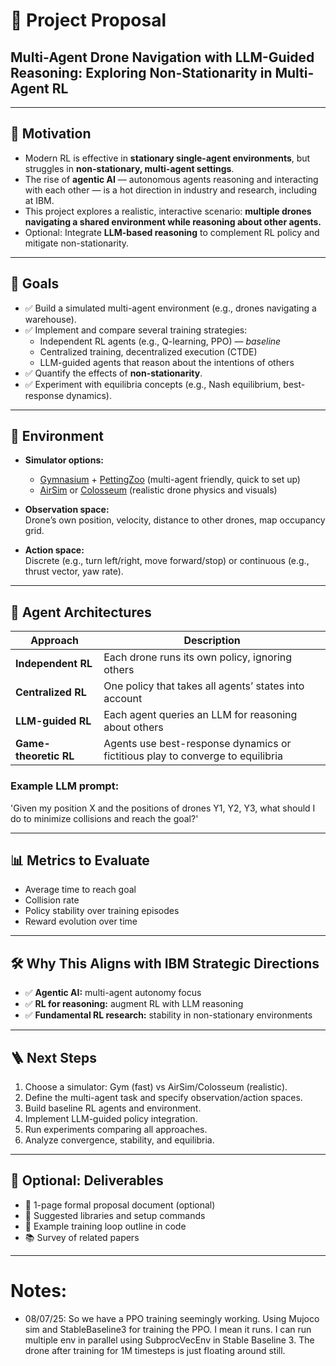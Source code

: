 # 📄 Project Proposal  
## **Multi-Agent Drone Navigation with LLM-Guided Reasoning: Exploring Non-Stationarity in Multi-Agent RL**

---

## 🎯 Motivation
- Modern RL is effective in **stationary single-agent environments**, but struggles in **non-stationary, multi-agent settings**.  
- The rise of **agentic AI** — autonomous agents reasoning and interacting with each other — is a hot direction in industry and research, including at IBM.  
- This project explores a realistic, interactive scenario: **multiple drones navigating a shared environment while reasoning about other agents.**
- Optional: Integrate **LLM-based reasoning** to complement RL policy and mitigate non-stationarity.

---

## 🧩 Goals
- ✅ Build a simulated multi-agent environment (e.g., drones navigating a warehouse).  
- ✅ Implement and compare several training strategies:
  - Independent RL agents (e.g., Q-learning, PPO) — *baseline*
  - Centralized training, decentralized execution (CTDE)
  - LLM-guided agents that reason about the intentions of others  
- ✅ Quantify the effects of **non-stationarity**.  
- ✅ Experiment with equilibria concepts (e.g., Nash equilibrium, best-response dynamics).

---

## 🔷 Environment
- **Simulator options:**
  - [Gymnasium](https://gymnasium.farama.org/) + [PettingZoo](https://pettingzoo.farama.org/) (multi-agent friendly, quick to set up)  
  - [AirSim](https://microsoft.github.io/AirSim/) or [Colosseum](https://github.com/CodexLabsLLC/Colosseum) (realistic drone physics and visuals)

- **Observation space:**  
  Drone’s own position, velocity, distance to other drones, map occupancy grid.

- **Action space:**  
  Discrete (e.g., turn left/right, move forward/stop) or continuous (e.g., thrust vector, yaw rate).

---

## 🧠 Agent Architectures

| Approach              | Description |
|-----------------------|-------------|
| **Independent RL**    | Each drone runs its own policy, ignoring others |
| **Centralized RL**    | One policy that takes all agents’ states into account |
| **LLM-guided RL**     | Each agent queries an LLM for reasoning about others |
| **Game-theoretic RL** | Agents use best-response dynamics or fictitious play to converge to equilibria |

### Example LLM prompt:
 'Given my position X and the positions of drones Y1, Y2, Y3, what should I do to minimize collisions and reach the goal?'

---

## 📊 Metrics to Evaluate
- Average time to reach goal  
- Collision rate  
- Policy stability over training episodes  
- Reward evolution over time

---

## 🛠️ Why This Aligns with IBM Strategic Directions
- ✅ **Agentic AI:** multi-agent autonomy focus  
- ✅ **RL for reasoning:** augment RL with LLM reasoning  
- ✅ **Fundamental RL research:** stability in non-stationary environments  

---

## 🪜 Next Steps
1. Choose a simulator: Gym (fast) vs AirSim/Colosseum (realistic).  
2. Define the multi-agent task and specify observation/action spaces.  
3. Build baseline RL agents and environment.  
4. Implement LLM-guided policy integration.  
5. Run experiments comparing all approaches.  
6. Analyze convergence, stability, and equilibria.

---

## 🔗 Optional: Deliverables
- 📄 1-page formal proposal document (optional)  
- 🧰 Suggested libraries and setup commands  
- 📝 Example training loop outline in code  
- 📚 Survey of related papers

---
# Notes: 
- 08/07/25: So we have a PPO training seemingly working. Using Mujoco sim and StableBaseline3 for training the PPO. I mean it runs. I can run multiple env in parallel using SubprocVecEnv in Stable Baseline 3. The drone after training for 1M timesteps is just floating around still. 